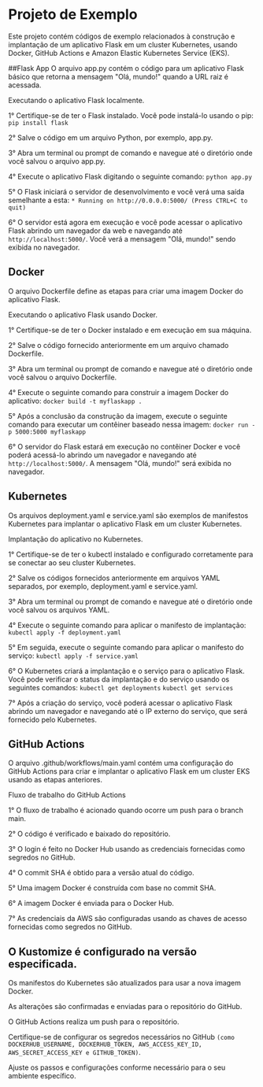 # Projeto de Exemplo
Este projeto contém códigos de exemplo relacionados à construção e implantação de um aplicativo Flask em um cluster Kubernetes, usando Docker, GitHub Actions e Amazon Elastic Kubernetes Service (EKS).

##Flask App
O arquivo app.py contém o código para um aplicativo Flask básico que retorna a mensagem "Olá, mundo!" quando a URL raiz é acessada.

Executando o aplicativo Flask localmente.

1° Certifique-se de ter o Flask instalado. Você pode instalá-lo usando o pip:
`pip install flask`

2° Salve o código em um arquivo Python, por exemplo, app.py.

3° Abra um terminal ou prompt de comando e navegue até o diretório onde você salvou o arquivo app.py.

4° Execute o aplicativo Flask digitando o seguinte comando:
`python app.py`

5° O Flask iniciará o servidor de desenvolvimento e você verá uma saída semelhante a esta:
 `* Running on http://0.0.0.0:5000/ (Press CTRL+C to quit)`

6° O servidor está agora em execução e você pode acessar o aplicativo Flask abrindo um navegador da web e navegando até `http://localhost:5000/`. Você verá a mensagem "Olá, mundo!" sendo exibida no navegador.

## Docker
O arquivo Dockerfile define as etapas para criar uma imagem Docker do aplicativo Flask.

Executando o aplicativo Flask usando Docker.

1° Certifique-se de ter o Docker instalado e em execução em sua máquina.

2° Salve o código fornecido anteriormente em um arquivo chamado Dockerfile.

3° Abra um terminal ou prompt de comando e navegue até o diretório onde você salvou o arquivo Dockerfile.

4° Execute o seguinte comando para construir a imagem Docker do aplicativo:
`docker build -t myflaskapp .`

5° Após a conclusão da construção da imagem, execute o seguinte comando para executar um contêiner baseado nessa imagem:
`docker run -p 5000:5000 myflaskapp`

6° O servidor do Flask estará em execução no contêiner Docker e você poderá acessá-lo abrindo um navegador e navegando até `http://localhost:5000/`. A mensagem "Olá, mundo!" será exibida no navegador.

## Kubernetes
Os arquivos deployment.yaml e service.yaml são exemplos de manifestos Kubernetes para implantar o aplicativo Flask em um cluster Kubernetes.

Implantação do aplicativo no Kubernetes.

1° Certifique-se de ter o kubectl instalado e configurado corretamente para se conectar ao seu cluster Kubernetes.

2° Salve os códigos fornecidos anteriormente em arquivos YAML separados, por exemplo, deployment.yaml e service.yaml.

3° Abra um terminal ou prompt de comando e navegue até o diretório onde você salvou os arquivos YAML.

4° Execute o seguinte comando para aplicar o manifesto de implantação:
`kubectl apply -f deployment.yaml`

5° Em seguida, execute o seguinte comando para aplicar o manifesto do serviço:
`kubectl apply -f service.yaml`

6° O Kubernetes criará a implantação e o serviço para o aplicativo Flask. Você pode verificar o status da implantação e do serviço usando os seguintes comandos:
`kubectl get deployments`
`kubectl get services`

7° Após a criação do serviço, você poderá acessar o aplicativo Flask abrindo um navegador e navegando até o IP externo do serviço, que será fornecido pelo Kubernetes.

## GitHub Actions
O arquivo .github/workflows/main.yaml contém uma configuração do GitHub Actions para criar e implantar o aplicativo Flask em um cluster EKS usando as etapas anteriores.

Fluxo de trabalho do GitHub Actions

1° O fluxo de trabalho é acionado quando ocorre um push para o branch main.

2° O código é verificado e baixado do repositório.

3° O login é feito no Docker Hub usando as credenciais fornecidas como segredos no GitHub.

4° O commit SHA é obtido para a versão atual do código.

5° Uma imagem Docker é construída com base no commit SHA.

6° A imagem Docker é enviada para o Docker Hub.

7° As credenciais da AWS são configuradas usando as chaves de acesso fornecidas como segredos no GitHub.

## O Kustomize é configurado na versão especificada.

Os manifestos do Kubernetes são atualizados para usar a nova imagem Docker.

As alterações são confirmadas e enviadas para o repositório do GitHub.

O GitHub Actions realiza um push para o repositório.

Certifique-se de configurar os segredos necessários no GitHub `(como DOCKERHUB_USERNAME, DOCKERHUB_TOKEN, AWS_ACCESS_KEY_ID, AWS_SECRET_ACCESS_KEY e GITHUB_TOKEN)`.

Ajuste os passos e configurações conforme necessário para o seu ambiente específico.
